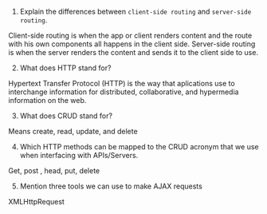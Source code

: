 1.  Explain the differences between `client-side routing` and `server-side routing`.

Client-side routing is when the app or client renders content and the route with his own components all happens in the client side.
Server-side routing is when the server renders the content and sends it to the client side to use.

2.  What does HTTP stand for?

Hypertext Transfer Protocol (HTTP) is the way that aplications use to interchange information for distributed, collaborative, and hypermedia information on the web.

3.  What does CRUD stand for?

Means create, read, update, and delete

4.  Which HTTP methods can be mapped to the CRUD acronym that we use when interfacing with APIs/Servers.

Get, post , head, put, delete 

5.  Mention three tools we can use to make AJAX requests

XMLHttpRequest 